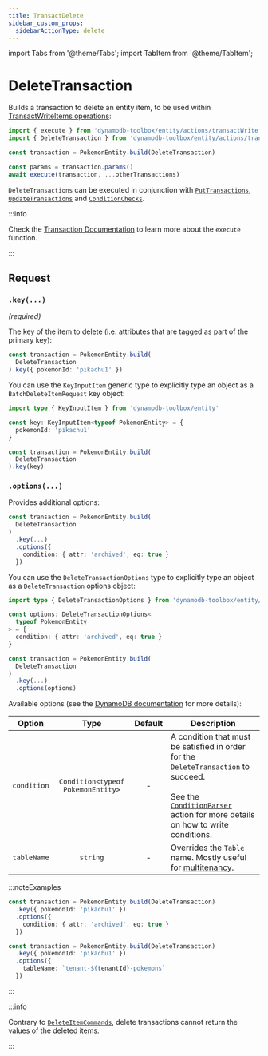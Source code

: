 ```yaml
---
title: TransactDelete
sidebar_custom_props:
  sidebarActionType: delete
---
```


import Tabs from '@theme/Tabs';
import TabItem from '@theme/TabItem';

# DeleteTransaction

Builds a transaction to delete an entity item, to be used within [TransactWriteItems operations](https://docs.aws.amazon.com/amazondynamodb/latest/APIReference/API_TransactWriteItems.html):

```ts
import { execute } from 'dynamodb-toolbox/entity/actions/transactWrite'
import { DeleteTransaction } from 'dynamodb-toolbox/entity/actions/transactDelete'

const transaction = PokemonEntity.build(DeleteTransaction)

const params = transaction.params()
await execute(transaction, ...otherTransactions)
```

`DeleteTransactions` can be executed in conjunction with [`PutTransactions`](../12-transact-put/index.md), [`UpdateTransactions`](../13-transact-update/index.md) and [`ConditionChecks`](../15-condition-check/index.md).

:::info

Check the [Transaction Documentation](../10-transactions/index.md#transactwrite) to learn more about the `execute` function.

:::

## Request

### `.key(...)`

<p style={{ marginTop: '-15px' }}><i>(required)</i></p>

The key of the item to delete (i.e. attributes that are tagged as part of the primary key):

```ts
const transaction = PokemonEntity.build(
  DeleteTransaction
).key({ pokemonId: 'pikachu1' })
```

You can use the `KeyInputItem` generic type to explicitly type an object as a `BatchDeleteItemRequest` key object:

```ts
import type { KeyInputItem } from 'dynamodb-toolbox/entity'

const key: KeyInputItem<typeof PokemonEntity> = {
  pokemonId: 'pikachu1'
}

const transaction = PokemonEntity.build(
  DeleteTransaction
).key(key)
```

### `.options(...)`

Provides additional options:

```ts
const transaction = PokemonEntity.build(
  DeleteTransaction
)
  .key(...)
  .options({
    condition: { attr: 'archived', eq: true }
  })
```

You can use the `DeleteTransactionOptions` type to explicitly type an object as a `DeleteTransaction` options object:

```ts
import type { DeleteTransactionOptions } from 'dynamodb-toolbox/entity/actions/transactDelete'

const options: DeleteTransactionOptions<
  typeof PokemonEntity
> = {
  condition: { attr: 'archived', eq: true }
}

const transaction = PokemonEntity.build(
  DeleteTransaction
)
  .key(...)
  .options(options)
```

Available options (see the [DynamoDB documentation](https://docs.aws.amazon.com/amazondynamodb/latest/APIReference/API_TransactWriteItems.html#API_TransactWriteItems_RequestParameters) for more details):

| Option      |               Type                | Default | Description                                                                                                                                                                                                                      |
| ----------- | :-------------------------------: | :-----: | -------------------------------------------------------------------------------------------------------------------------------------------------------------------------------------------------------------------------------- |
| `condition` | `Condition<typeof PokemonEntity>` |    -    | A condition that must be satisfied in order for the `DeleteTransaction` to succeed.<br/><br/>See the [`ConditionParser`](../18-parse-condition/index.md#building-conditions) action for more details on how to write conditions. |
| `tableName` |             `string`              |    -    | Overrides the `Table` name. Mostly useful for [multitenancy](https://en.wikipedia.org/wiki/Multitenancy).                                                                                                                        |

:::noteExamples

<Tabs>
<TabItem value="condition" label="Conditional write">

```ts
const transaction = PokemonEntity.build(DeleteTransaction)
  .key({ pokemonId: 'pikachu1' })
  .options({
    condition: { attr: 'archived', eq: true }
  })
```

</TabItem>
<TabItem value="multitenant" label="Multitenant">

```ts
const transaction = PokemonEntity.build(DeleteTransaction)
  .key({ pokemonId: 'pikachu1' })
  .options({
    tableName: `tenant-${tenantId}-pokemons`
  })
```

</TabItem>
</Tabs>

:::

:::info

Contrary to [`DeleteItemCommands`](../5-delete-item/index.md), delete transactions cannot return the values of the deleted items.

:::
